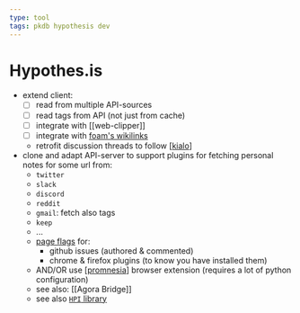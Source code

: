 ```yaml
---
type: tool
tags: pkdb hypothesis dev
---
```

# Hypothes.is

- extend client:
  - [ ] read from multiple API-sources
  - [ ] read tags from API (not just from cache)
  - [ ] integrate with [[web-clipper]]
  - [ ] integrate with [foam's wikilinks](https://docs.google.com/document/d/1h2kSuh7TntPj_XZ7BnLPDwtwshq7skzF3BIYwLgVquA/edit)
  - retrofit discussion threads to follow [[kialo]]
- clone and adapt API-server to support plugins for fetching personal notes
  for some url from:
  - `twitter`
  - `slack`
  - `discord`
  - `reddit`
  - `gmail`: fetch also tags
  - `keep`
  - ...
  - [page flags]() for:
    - github issues (authored & commented)
    - chrome & firefox plugins (to know you have installed them)
  - AND/OR use [[promnesia]] browser extension (requires a lot of python configuration)
  - see also: [[Agora Bridge]]
  - see also [`HPI` library](https://github.com/karlicoss/HPI)

[//begin]: # "Autogenerated link references for markdown compatibility"
[kialo]: kialo.md "Kialo"
[promnesia]: promnesia.md "Promensia & HPI"
[//end]: # "Autogenerated link references"